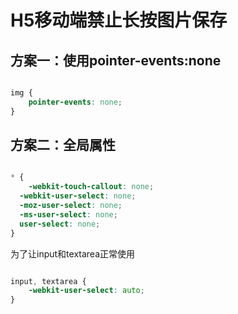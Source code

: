 # H5移动端禁止长按图片保存

## 方案一：使用pointer-events:none

``` css

img {
	pointer-events: none;
}

```

## 方案二：全局属性

``` css

* {
	-webkit-touch-callout: none;
  -webkit-user-select: none;
  -moz-user-select: none;
  -ms-user-select: none;
  user-select: none;
}

```

为了让input和textarea正常使用

``` css

input, textarea {
	-webkit-user-select: auto;
}

```